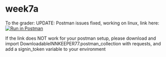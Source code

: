 # week7a

To the grader:
UPDATE: Postman issues fixed, working on linux, link here:
[![Run in Postman](https://run.pstmn.io/button.svg)](https://app.getpostman.com/run-collection/cec1609e3376671afcfa)

If the link does NOT work for your postman setup, please download and import DownloadableINNKEEPER77.postman_collection with requests, and add a signin_token variable to your environment

